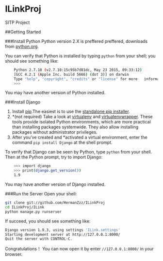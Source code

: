 # ILinkProj
SITP Project


##Getting Started

###Install Python
Python version 2.X is preffered preffered, downloads from [python.org](https://www.python.org/downloads/).

You can verify that Python is installed by typing `python` from your shell; you should see something like:

```bash
	Python 2.7.10 (v2.7.10:15c95b7d81dc, May 23 2015, 09:33:12) 
	[GCC 4.2.1 (Apple Inc. build 5666) (dot 3)] on darwin
	Type "help", "copyright", "credits" or "license" for more 	information.
	>>> 
```

You may have another version of Python installed.

###Install Django 


1. Install [pip](https://pip.pypa.io/en/stable/).The easiest is to use the [standalone pip installer](https://pip.pypa.io/en/latest/installing/#install-pip). 
2. *(not required) Take a look at [virtualenv](https://virtualenv.pypa.io/en/latest/) and [virtualenvwrapper](https://virtualenvwrapper.readthedocs.org/en/latest/). These tools provide isolated Python environments, which are more practical than installing packages systemwide. They also allow installing packages without administrator privileges. 
3. After you’ve created and *activated a virtual environment, enter the command `pip install Django` at the shell prompt.

To verify that Django can be seen by Python, type `python` from your shell. Then at the Python prompt, try to import Django:

```bash
	>>> import django
	>>> print(django.get_version())
	1.9
```

You may have another version of Django installed.

###Run the Server
Open your shell:

```bash
git clone git://github.com/HermanZzz/ILinkProj
cd ILinkProj/ILink
python manage.py runserver
```

If succeed, you should see something like:

```bash
Django version 1.9.3, using settings 'ILink.settings'
Starting development server at http://127.0.0.1:8000/
Quit the server with CONTROL-C.
```

Congratulations！ You can now open it by enter `//127.0.0.1:8000/` in your browser.
